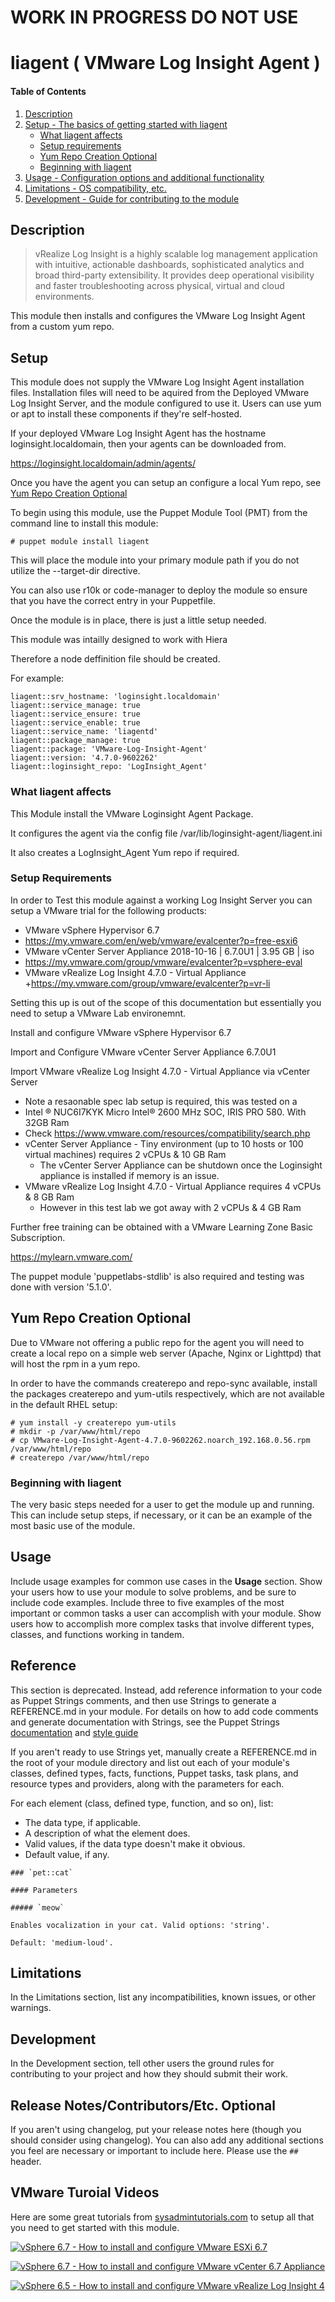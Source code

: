 # WORK IN PROGRESS DO NOT USE
# liagent ( VMware Log Insight Agent )

#### Table of Contents

1. [Description](#description)
2. [Setup - The basics of getting started with liagent](#setup)
    * [What liagent affects](#what-liagent-affects)
    * [Setup requirements](#setup-requirements)
    * [Yum Repo Creation Optional](#yum-repo-creation-optional)
    * [Beginning with liagent](#beginning-with-liagent)
3. [Usage - Configuration options and additional functionality](#usage)
4. [Limitations - OS compatibility, etc.](#limitations)
5. [Development - Guide for contributing to the module](#development)

## Description

> vRealize Log lnsight is a highly scalable log management application with intuitive, actionable dashboards, sophisticated analytics and broad third-party extensibility. It provides deep operational visibility and faster troubleshooting across physical, virtual and cloud environments.

This module then installs and configures the VMware Log Insight Agent from a custom yum repo.

## Setup

This module does not supply the VMware Log Insight Agent installation files. Installation files will need to be aquired from the Deployed VMware Log Insight Server, and the module configured to use it. Users can use yum or apt to install these components if they're self-hosted.

If your deployed VMware Log Insight Agent has the hostname loginsight.localdomain, then your agents can be downloaded from.

https://loginsight.localdomain/admin/agents/

Once you have the agent you can setup an configure a local Yum repo, see [Yum Repo Creation Optional](#yum-repo-creation-optional)

To begin using this module, use the Puppet Module Tool (PMT) from the command line to install this module:
```
# puppet module install liagent
```

This will place the module into your primary module path if you do not utilize the --target-dir directive.

You can also use r10k or code-manager to deploy the module so ensure that you have the correct entry in your Puppetfile.

Once the module is in place, there is just a little setup needed.

This module was intailly designed to work with Hiera

Therefore a node deffinition file should be created.

For example:
```
liagent::srv_hostname: 'loginsight.localdomain'
liagent::service_manage: true
liagent::service_ensure: true
liagent::service_enable: true
liagent::service_name: 'liagentd'
liagent::package_manage: true
liagent::package: 'VMware-Log-Insight-Agent'
liagent::version: '4.7.0-9602262'
liagent::loginsight_repo: 'LogInsight_Agent'
```
### What liagent affects 

This Module install the VMware Loginsight Agent Package.

It configures the agent via the config file  /var/lib/loginsight-agent/liagent.ini

It also creates a LogInsight_Agent Yum repo if required.

### Setup Requirements 

In order to Test this module against a working Log Insight Server you can setup a VMware trial for the following products:

+ VMware vSphere Hypervisor 6.7
+ https://my.vmware.com/en/web/vmware/evalcenter?p=free-esxi6
+ VMware vCenter Server Appliance 2018-10-16 | 6.7.0U1 | 3.95 GB | iso
+ https://my.vmware.com/group/vmware/evalcenter?p=vsphere-eval
+ VMware vRealize Log Insight 4.7.0 - Virtual Appliance
+https://my.vmware.com/group/vmware/evalcenter?p=vr-li


Setting this up is out of the scope of this documentation but essentially you need to setup a VMware Lab environemnt.

Install and configure VMware vSphere Hypervisor 6.7

Import and Configure VMware vCenter Server Appliance 6.7.0U1

Import VMware vRealize Log Insight 4.7.0 - Virtual Appliance via vCenter Server

+ Note a resaonable spec lab setup is required, this was tested on a
+ Intel ® NUC6I7KYK Micro Intel® 2600 MHz SOC, IRIS PRO 580. With 32GB Ram
+ Check https://www.vmware.com/resources/compatibility/search.php
+ vCenter Server Appliance - Tiny environment (up to 10 hosts or 100 virtual machines) requires 2 vCPUs & 10 GB Ram
    - The vCenter Server Appliance can be shutdown once the Loginsight appliance is installed if memory is an issue.
+ VMware vRealize Log Insight 4.7.0 - Virtual Appliance requires 4 vCPUs & 8 GB Ram
    - However in this test lab we got away with 2 vCPUs & 4 GB Ram


Further free training can be obtained with a VMware Learning Zone Basic Subscription.

https://mylearn.vmware.com/

The puppet module 'puppetlabs-stdlib'  is also required and testing was done with version '5.1.0'.

## Yum Repo Creation Optional
Due to VMware not offering a public repo for the agent you will need to create a local repo on a simple web server (Apache, Nginx or Lighttpd) that will host the rpm in a yum repo. 

In order to have the commands createrepo and repo-sync available, install the packages createrepo and yum-utils respectively, which are not available in the default RHEL setup:

```
# yum install -y createrepo yum-utils
# mkdir -p /var/www/html/repo
# cp VMware-Log-Insight-Agent-4.7.0-9602262.noarch_192.168.0.56.rpm /var/www/html/repo
# createrepo /var/www/html/repo
```

### Beginning with liagent

The very basic steps needed for a user to get the module up and running. This can include setup steps, if necessary, or it can be an example of the most basic use of the module.

## Usage

Include usage examples for common use cases in the **Usage** section. Show your users how to use your module to solve problems, and be sure to include code examples. Include three to five examples of the most important or common tasks a user can accomplish with your module. Show users how to accomplish more complex tasks that involve different types, classes, and functions working in tandem.

## Reference

This section is deprecated. Instead, add reference information to your code as Puppet Strings comments, and then use Strings to generate a REFERENCE.md in your module. For details on how to add code comments and generate documentation with Strings, see the Puppet Strings [documentation](https://puppet.com/docs/puppet/latest/puppet_strings.html) and [style guide](https://puppet.com/docs/puppet/latest/puppet_strings_style.html)

If you aren't ready to use Strings yet, manually create a REFERENCE.md in the root of your module directory and list out each of your module's classes, defined types, facts, functions, Puppet tasks, task plans, and resource types and providers, along with the parameters for each.

For each element (class, defined type, function, and so on), list:

  * The data type, if applicable.
  * A description of what the element does.
  * Valid values, if the data type doesn't make it obvious.
  * Default value, if any.


```
### `pet::cat`

#### Parameters

##### `meow`

Enables vocalization in your cat. Valid options: 'string'.

Default: 'medium-loud'.
```

## Limitations

In the Limitations section, list any incompatibilities, known issues, or other warnings.

## Development

In the Development section, tell other users the ground rules for contributing to your project and how they should submit their work.

## Release Notes/Contributors/Etc. **Optional**

If you aren't using changelog, put your release notes here (though you should consider using changelog). You can also add any additional sections you feel are necessary or important to include here. Please use the `## ` header.

## VMware Turoial Videos

Here are some great tutorials from [sysadmintutorials.com](https://www.sysadmintutorials.com) to setup all that you need to get started with this module.

[![vSphere 6.7 - How to install and configure VMware ESXi 6.7](http://img.youtube.com/vi/AQLFQW0GvV0/0.jpg)](https://www.youtube.com/watch?v=AQLFQW0GvV0)

[![vSphere 6.7 - How to install and configure VMware vCenter 6.7 Appliance](http://img.youtube.com/vi/U-rilkWMkO4/0.jpg)](http://www.youtube.com/watch?v=U-rilkWMkO4)

[![vSphere 6.5 - How to install and configure VMware vRealize Log Insight 4](http://img.youtube.com/vi/aJeTBO_rWms/0.jpg)](http://www.youtube.com/watch?v=aJeTBO_rWms)
